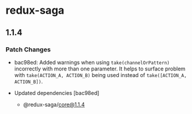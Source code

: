 # redux-saga

## 1.1.4
### Patch Changes

- bac98ed: Added warnings when using `take(channelOrPattern)` incorrectly with more than one parameter. It helps to surface problem with `take(ACTION_A, ACTION_B)` being used instead of `take([ACTION_A, ACTION_B])`.

- Updated dependencies [bac98ed]
  - @redux-saga/core@1.1.4
